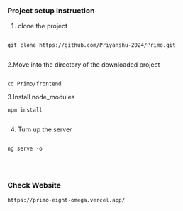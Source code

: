 ### Project setup instruction


1. clone the project 

```

git clone https://github.com/Priyanshu-2024/Primo.git


```


2.Move into the directory of the downloaded project


```

cd Primo/frontend

```


3.Install node_modules

```
npm install


```


4. Turn up the server 

```

ng serve -o




```



### Check Website

```
https://primo-eight-omega.vercel.app/

```